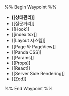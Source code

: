 %% Begin Waypoint %%
- **[[상태관리]]**
- [[질문거리]]
- [[Hook]]
- [[index.tsx]]
- [[Layout 시스템]]
- [[Page 와 PageView]]
- [[Panda CSS]]
- [[Params]]
- [[Props]]
- [[React]]
- [[Server Side Rendering]]
- [[Zod]]

%% End Waypoint %%

